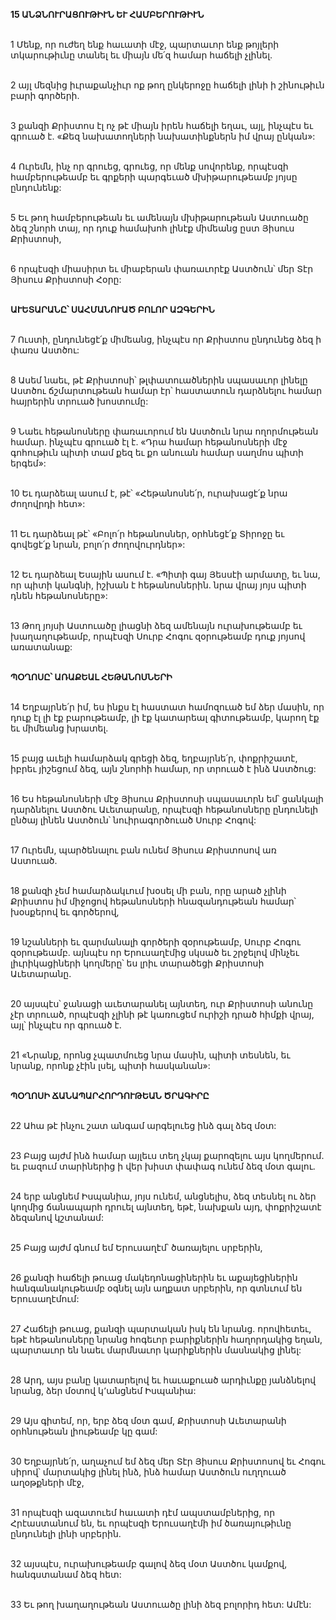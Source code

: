 **15 ԱՆՁՆՈՒՐԱՑՈՒԹԻՒՆ ԵՒ ՀԱՄԲԵՐՈՒԹԻՒՆ**

\
1 Մենք, որ ուժեղ ենք հաւատի մէջ, պարտաւոր ենք թոյլերի տկարութիւնը տանել եւ միայն մե՛զ համար հաճելի չլինել.

\
2 այլ մեզնից իւրաքանչիւր ոք թող ընկերոջը հաճելի լինի ի շինութիւն բարի գործերի.

\
3 քանզի Քրիստոս էլ ոչ թէ միայն իրեն հաճելի եղաւ, այլ, ինչպէս եւ գրուած է. «Քեզ նախատողների նախատինքներն իմ վրայ ընկան»:

\
4 Ուրեմն, ինչ որ գրուեց, գրուեց, որ մենք սովորենք, որպէսզի համբերութեամբ եւ գրքերի պարգեւած մխիթարութեամբ յոյսը ընդունենք:

\
5 Եւ թող համբերութեան եւ ամենայն մխիթարութեան Աստուածը ձեզ շնորհ տայ, որ դուք համախոհ լինէք միմեանց ըստ Յիսուս Քրիստոսի,

\
6 որպէսզի միասիրտ եւ միաբերան փառաւորէք Աստծուն՝ մեր Տէր Յիսուս Քրիստոսի Հօրը:

\
 **ԱՒԵՏԱՐԱՆԸ՝ ՍԱՀՄԱՆՈՒԱԾ ԲՈԼՈՐ ԱԶԳԵՐԻՆ**

\
7 Ուստի, ընդունեցէ՛ք միմեանց, ինչպէս որ Քրիստոս ընդունեց ձեզ ի փառս Աստծու:

\
8 Ասեմ նաեւ, թէ Քրիստոսի՝ թլփատուածներին սպասաւոր լինելը Աստծու ճշմարտութեան համար էր՝ հաստատուն դարձնելու համար հայրերին տրուած խոստումը:

\
9 Նաեւ հեթանոսները փառաւորում են Աստծուն նրա ողորմութեան համար. ինչպէս գրուած էլ է.
«Դրա համար հեթանոսների մէջ գոհութիւն պիտի տամ քեզ
եւ քո անուան համար սաղմոս պիտի երգեմ»:

\
10 Եւ դարձեալ ասում է, թէ՝
«Հեթանոսնե՛ր, ուրախացէ՛ք նրա ժողովրդի հետ»:

\
11 Եւ դարձեալ թէ՝
«Բոլո՛ր հեթանոսներ, օրհնեցէ՛ք Տիրոջը
եւ գովեցէ՛ք նրան, բոլո՛ր ժողովուրդներ»:

\
12 Եւ դարձեալ Եսային ասում է.
«Պիտի գայ Յեսսէի արմատը,
եւ նա, որ պիտի կանգնի, իշխան է հեթանոսներին.
նրա վրայ յոյս պիտի դնեն հեթանոսները»:

\
13 Թող յոյսի Աստուածը լիացնի ձեզ ամենայն ուրախութեամբ եւ խաղաղութեամբ, որպէսզի Սուրբ Հոգու զօրութեամբ դուք յոյսով առատանաք:

\
**ՊՕՂՈՍԸ՝ ԱՌԱՔԵԱԼ ՀԵԹԱՆՈՍՆԵՐԻ**

\
14 Եղբայրնե՛ր իմ, ես ինքս էլ հաստատ համոզուած եմ ձեր մասին, որ դուք էլ լի էք բարութեամբ, լի էք կատարեալ գիտութեամբ, կարող էք եւ միմեանց խրատել.

\
15 բայց աւելի համարձակ գրեցի ձեզ, եղբայրնե՛ր, փոքրիշատէ, իբրեւ յիշեցում ձեզ, այն շնորհի համար, որ տրուած է ինձ Աստծուց:

\
16 Ես հեթանոսների մէջ Յիսուս Քրիստոսի սպասաւորն եմ՝ ցանկալի դարձնելու Աստծու Աւետարանը, որպէսզի հեթանոսները ընդունելի ընծայ լինեն Աստծուն՝ նուիրագործուած Սուրբ Հոգով:

\
17 Ուրեմն, պարծենալու բան ունեմ Յիսուս Քրիստոսով առ Աստուած.

\
18 քանզի չեմ համարձակւում խօսել մի բան, որը արած չլինի Քրիստոս իմ միջոցով հեթանոսների հնազանդութեան համար՝ խօսքերով եւ գործերով,

\
19 նշանների եւ զարմանալի գործերի զօրութեամբ, Սուրբ Հոգու զօրութեամբ. այնպէս որ Երուսաղէմից սկսած եւ շրջելով մինչեւ լիւրիկացիների կողմերը՝ ես լրիւ տարածեցի Քրիստոսի Աւետարանը.

\
20 այսպէս՝ ջանացի աւետարանել այնտեղ, ուր Քրիստոսի անունը չէր տրուած, որպէսզի չլինի թէ կառուցեմ ուրիշի դրած հիմքի վրայ, այլ՝ ինչպէս որ գրուած է.

\
21 «Նրանք, որոնց չպատմուեց նրա մասին, պիտի տեսնեն,
եւ նրանք, որոնք չէին լսել, պիտի հասկանան»:

\
**ՊՕՂՈՍԻ ՃԱՆԱՊԱՐՀՈՐԴՈՒԹԵԱՆ ԾՐԱԳԻՐԸ**

\
22 Ահա թէ ինչու շատ անգամ արգելուեց ինձ գալ ձեզ մօտ:

\
23 Բայց այժմ ինձ համար այլեւս տեղ չկայ քարոզելու այս կողմերում. եւ բազում տարիներից ի վեր խիստ փափագ ունեմ ձեզ մօտ գալու.

\
24 երբ անցնեմ Իսպանիա, յոյս ունեմ, անցնելիս, ձեզ տեսնել ու ձեր կողմից ճանապարհ դրուել այնտեղ, եթէ, նախքան այդ, փոքրիշատէ ձեզանով կշտանամ:

\
25 Բայց այժմ գնում եմ Երուսաղէմ՝ ծառայելու սրբերին,

\
26 քանզի հաճելի թուաց մակեդոնացիներին եւ աքայեցիներին հանգանակութեամբ օգնել այն աղքատ սրբերին, որ գտնւում են Երուսաղէմում:

\
27 Հաճելի թուաց, քանզի պարտական իսկ են նրանց. որովհետեւ, եթէ հեթանոսները նրանց հոգեւոր բարիքներին հաղորդակից եղան, պարտաւոր են նաեւ մարմնաւոր կարիքներին մասնակից լինել:

\
28 Արդ, այս բանը կատարելով եւ հաւաքուած արդիւնքը յանձնելով նրանց, ձեր մօտով կ՚անցնեմ Իսպանիա:

\
29 Այս գիտեմ, որ, երբ ձեզ մօտ գամ, Քրիստոսի Աւետարանի օրհնութեան լիութեամբ կը գամ:

\
30 Եղբայրնե՛ր, աղաչում եմ ձեզ մեր Տէր Յիսուս Քրիստոսով եւ Հոգու սիրով՝ մարտակից լինել ինձ, ինձ համար Աստծուն ուղղուած աղօթքների մէջ,

\
31 որպէսզի ազատուեմ հաւատի դէմ ապստամբներից, որ Հրէաստանում են, եւ որպէսզի Երուսաղէմի իմ ծառայութիւնը ընդունելի լինի սրբերին.

\
32 այսպէս, ուրախութեամբ գալով ձեզ մօտ Աստծու կամքով, հանգստանամ ձեզ հետ:

\
33 Եւ թող խաղաղութեան Աստուածը լինի ձեզ բոլորիդ հետ: Ամէն:
